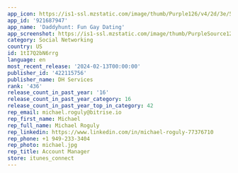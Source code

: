 ```yaml
---
app_icon: https://is1-ssl.mzstatic.com/image/thumb/Purple126/v4/2d/3e/5e/2d3e5e3b-ad77-cb66-90ee-2c8cd7fbee65/AppIcon-0-0-1x_U007emarketing-0-10-0-85-220.png/1024x1024bb.png
app_id: '921687947'
app_name: 'Daddyhunt: Fun Gay Dating'
app_screenshot: https://is1-ssl.mzstatic.com/image/thumb/PurpleSource125/v4/33/b8/88/33b888e1-130c-8cb9-84e0-705b69bd72c4/a8394945-f4b2-41bc-a29f-03c663e04426_6.1-inch_iPhone_11_1.jpg/1242x2688bb.png
category: Social Networking
country: US
id: 1tI7Q2bN6rrg
language: en
most_recent_release: '2024-02-13T00:00:00'
publisher_id: '422115756'
publisher_name: DH Services
rank: '436'
release_count_in_past_year: '16'
release_count_in_past_year_category: 16
release_count_in_past_year_top_in_category: 42
rep_email: michael.roguly@bitrise.io
rep_first_name: Michael
rep_full_name: Michael Roguly
rep_linkedin: https://www.linkedin.com/in/michael-roguly-77376710
rep_phone: +1 949-233-3404
rep_photo: michael.jpg
rep_title: Account Manager
store: itunes_connect
---
```


